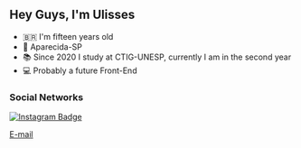 ## Hey Guys, I'm Ulisses
  
- 🇧🇷 I'm fifteen years old
- 📍 Aparecida-SP
- 📚 Since 2020 I study at CTIG-UNESP, currently I am in the second year
- 💻 Probably a future Front-End 

### Social Networks

[![Instagram Badge](https://img.shields.io/badge/-Instagram-slateblue?style=flat-square&logo=Instagram&logoColor=white&link=https://www.instagram.com/jr__ulisses/)](https://www.instagram.com/jr__ulisses/)

<a href="mailto:ulissesjunior2005@gmail.com">E-mail</a>
